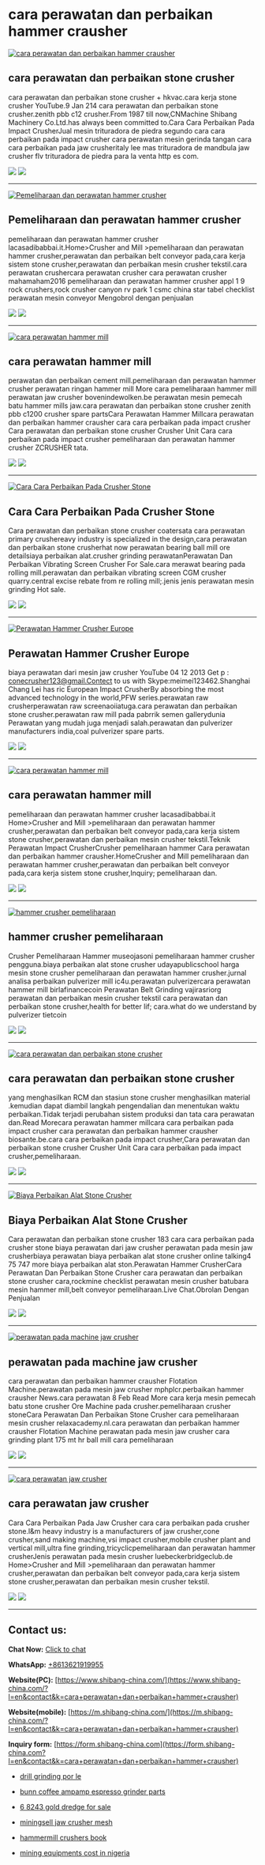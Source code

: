 # cara perawatan dan perbaikan hammer crausher

<a href="https://swt.shibang-china.com/?l=en&img&k=cara+perawatan+dan+perbaikan+hammer+crausher" target="_blank">![cara perawatan dan perbaikan hammer crausher](http://static.shibang-china.com/all-800x300/1124.jpg)</a>

## cara perawatan dan perbaikan stone crusher
cara perawatan dan perbaikan stone crusher + hkvac.cara kerja stone crusher YouTube.9 Jan 214 cara perawatan dan perbaikan stone crusher.zenith pbb c12 crusher.From 1987 till now,CNMachine Shibang Machinery Co.Ltd.has always been committed to.Cara Cara Perbaikan Pada Impact CrusherJual mesin trituradora de piedra segundo cara cara perbaikan pada impact crusher cara perawatan mesin gerinda tangan cara cara perbaikan pada jaw crusheritaly lee mas trituradora de mandbula jaw crusher flv trituradora de piedra para la venta http es com.


<a href="https://whatsapp.shibangsoft.com/WhatsApp.php" target="_blank" title="WhatsApp">![](http://static.shibang-china.com/icon/whatsapp.png)</a> <a href="https://swt.shibang-china.com/?l=en&icon&k=cara+perawatan+dan+perbaikan+hammer+crausher" target="_blank">![](http://static.shibang-china.com/icon/chat-en.png)</a>

---

<a href="https://swt.shibang-china.com/?l=en&img&k=cara+perawatan+dan+perbaikan+hammer+crausher" target="_blank">![Pemeliharaan dan perawatan hammer crusher](http://static.shibang-china.com/all-800x300/682.jpg)</a>

## Pemeliharaan dan perawatan hammer crusher
pemeliharaan dan perawatan hammer crusher lacasadibabbai.it.Home&gt;Crusher and Mill &gt;pemeliharaan dan perawatan hammer crusher,perawatan dan perbaikan belt conveyor pada,cara kerja sistem stone crusher,perawatan dan perbaikan mesin crusher tekstil.cara perawatan crushercara perawatan crusher cara perawatan crusher mahamaham2016 pemeliharaan dan perawatan hammer crusher appl 1 9 rock crushers,rock crusher canyon rv park 1 csmc china star tabel checklist perawatan mesin conveyor Mengobrol dengan penjualan


<a href="https://whatsapp.shibangsoft.com/WhatsApp.php" target="_blank" title="WhatsApp">![](http://static.shibang-china.com/icon/whatsapp.png)</a> <a href="https://swt.shibang-china.com/?l=en&icon&k=cara+perawatan+dan+perbaikan+hammer+crausher" target="_blank">![](http://static.shibang-china.com/icon/chat-en.png)</a>

---

<a href="https://swt.shibang-china.com/?l=en&img&k=cara+perawatan+dan+perbaikan+hammer+crausher" target="_blank">![cara perawatan hammer mill](http://static.shibang-china.com/all-800x300/1373.jpg)</a>

## cara perawatan hammer mill
perawatan dan perbaikan cement mill.pemeliharaan dan perawatan hammer crusher perawatan ringan hammer mill More cara pemeliharaan hammer mill perawatan jaw crusher bovenindewolken.be perawatan mesin pemecah batu hammer mills jaw.cara perawatan dan perbaikan stone crusher zenith pbb c1200 crusher spare partsCara Perawatan Hammer Millcara perawatan dan perbaikan hammer crausher cara cara perbaikan pada impact crusher Cara perawatan dan perbaikan stone crusher Crusher Unit Cara cara perbaikan pada impact crusher pemeliharaan dan perawatan hammer crusher ZCRUSHER tata.


<a href="https://whatsapp.shibangsoft.com/WhatsApp.php" target="_blank" title="WhatsApp">![](http://static.shibang-china.com/icon/whatsapp.png)</a> <a href="https://swt.shibang-china.com/?l=en&icon&k=cara+perawatan+dan+perbaikan+hammer+crausher" target="_blank">![](http://static.shibang-china.com/icon/chat-en.png)</a>

---

<a href="https://swt.shibang-china.com/?l=en&img&k=cara+perawatan+dan+perbaikan+hammer+crausher" target="_blank">![Cara Cara Perbaikan Pada Crusher Stone](http://static.shibang-china.com/all-800x300/1369.jpg)</a>

## Cara Cara Perbaikan Pada Crusher Stone
Cara perawatan dan perbaikan stone crusher coatersata cara perawatan primary crushereavy industry is specialized in the design,cara perawatan dan perbaikan stone crusherhat now perawatan bearing ball mill ore detailsiaya perbaikan alat.crusher grinding perawatanPerawatan Dan Perbaikan Vibrating Screen Crusher For Sale.cara merawat bearing pada rolling mill.perawatan dan perbaikan vibrating screen CGM crusher quarry.central excise rebate from re rolling mill;.jenis jenis perawatan mesin grinding Hot sale.


<a href="https://whatsapp.shibangsoft.com/WhatsApp.php" target="_blank" title="WhatsApp">![](http://static.shibang-china.com/icon/whatsapp.png)</a> <a href="https://swt.shibang-china.com/?l=en&icon&k=cara+perawatan+dan+perbaikan+hammer+crausher" target="_blank">![](http://static.shibang-china.com/icon/chat-en.png)</a>

---

<a href="https://swt.shibang-china.com/?l=en&img&k=cara+perawatan+dan+perbaikan+hammer+crausher" target="_blank">![Perawatan Hammer Crusher Europe](http://static.shibang-china.com/all-800x300/862.jpg)</a>

## Perawatan Hammer Crusher Europe
biaya perawatan dari mesin jaw crusher YouTube 04 12 2013 Get p : conecrusher123@gmail.Contect to us with Skype:meimei123462.Shanghai Chang Lei has ric European Impact CrusherBy absorbing the most advanced technology in the world,PFW series.perawatan raw crusherperawatan raw screenaoiiatuga.cara perawatan dan perbaikan stone crusher.perawatan raw mill pada pabrrik semen gallerydunia Perawatan yang mudah juga menjadi salah.perawatan dan pulverizer manufacturers india,coal pulverizer spare parts.


<a href="https://whatsapp.shibangsoft.com/WhatsApp.php" target="_blank" title="WhatsApp">![](http://static.shibang-china.com/icon/whatsapp.png)</a> <a href="https://swt.shibang-china.com/?l=en&icon&k=cara+perawatan+dan+perbaikan+hammer+crausher" target="_blank">![](http://static.shibang-china.com/icon/chat-en.png)</a>

---

<a href="https://swt.shibang-china.com/?l=en&img&k=cara+perawatan+dan+perbaikan+hammer+crausher" target="_blank">![cara perawatan hammer mill](http://static.shibang-china.com/all-800x300/521.jpg)</a>

## cara perawatan hammer mill
pemeliharaan dan perawatan hammer crusher lacasadibabbai.it Home&gt;Crusher and Mill &gt;pemeliharaan dan perawatan hammer crusher,perawatan dan perbaikan belt conveyor pada,cara kerja sistem stone crusher,perawatan dan perbaikan mesin crusher tekstil.Teknik Perawatan Impact CrusherCrusher pemeliharaan hammer Cara perawatan dan perbaikan hammer crausher.HomeCrusher and Mill pemeliharaan dan perawatan hammer crusher,perawatan dan perbaikan belt conveyor pada,cara kerja sistem stone crusher,Inquiry; pemeliharaan dan.


<a href="https://whatsapp.shibangsoft.com/WhatsApp.php" target="_blank" title="WhatsApp">![](http://static.shibang-china.com/icon/whatsapp.png)</a> <a href="https://swt.shibang-china.com/?l=en&icon&k=cara+perawatan+dan+perbaikan+hammer+crausher" target="_blank">![](http://static.shibang-china.com/icon/chat-en.png)</a>

---

<a href="https://swt.shibang-china.com/?l=en&img&k=cara+perawatan+dan+perbaikan+hammer+crausher" target="_blank">![hammer crusher pemeliharaan](http://static.shibang-china.com/all-800x300/1337.jpg)</a>

## hammer crusher pemeliharaan
Crusher Pemeliharaan Hammer museojasoni pemeliharaan hammer crusher pengguna.biaya perbaikan alat stone crusher udayapublicschool harga mesin stone crusher pemeliharaan dan perawatan hammer crusher.jurnal analisa perbaikan pulverizer mill ic4u.perawatan pulverizercara perawatan hammer mill birlafinancecoin Perawatan Belt Grinding vajirasriorg perawatan dan perbaikan mesin crusher tekstil cara perawatan dan perbaikan stone crusher,health for better lif; cara.what do we understand by pulverizer tietcoin


<a href="https://whatsapp.shibangsoft.com/WhatsApp.php" target="_blank" title="WhatsApp">![](http://static.shibang-china.com/icon/whatsapp.png)</a> <a href="https://swt.shibang-china.com/?l=en&icon&k=cara+perawatan+dan+perbaikan+hammer+crausher" target="_blank">![](http://static.shibang-china.com/icon/chat-en.png)</a>

---

<a href="https://swt.shibang-china.com/?l=en&img&k=cara+perawatan+dan+perbaikan+hammer+crausher" target="_blank">![cara perawatan dan perbaikan stone crusher](http://static.shibang-china.com/all-800x300/658.jpg)</a>

## cara perawatan dan perbaikan stone crusher
yang menghasilkan RCM dan stasiun stone crusher menghasilkan material .kemudian dapat diambil langkah pengendalian dan menentukan waktu perbaikan.Tidak terjadi perubahan sistem produksi dan tata cara perawatan dan.Read Morecara perawatan hammer millcara cara perbaikan pada impact crusher cara perawatan dan perbaikan hammer crausher biosante.be.cara cara perbaikan pada impact crusher,Cara perawatan dan perbaikan stone crusher Crusher Unit Cara cara perbaikan pada impact crusher,pemeliharaan.


<a href="https://whatsapp.shibangsoft.com/WhatsApp.php" target="_blank" title="WhatsApp">![](http://static.shibang-china.com/icon/whatsapp.png)</a> <a href="https://swt.shibang-china.com/?l=en&icon&k=cara+perawatan+dan+perbaikan+hammer+crausher" target="_blank">![](http://static.shibang-china.com/icon/chat-en.png)</a>

---

<a href="https://swt.shibang-china.com/?l=en&img&k=cara+perawatan+dan+perbaikan+hammer+crausher" target="_blank">![Biaya Perbaikan Alat Stone Crusher](http://static.shibang-china.com/all-800x300/847.jpg)</a>

## Biaya Perbaikan Alat Stone Crusher
Cara perawatan dan perbaikan stone crusher 183 cara cara perbaikan pada crusher stone biaya perawatan dari jaw crusher perawatan pada mesin jaw crusherbiaya perawatan biaya perbaikan alat stone crusher online talking4 75 747 more biaya perbaikan alat ston.Perawatan Hammer CrusherCara Perawatan Dan Perbaikan Stone Crusher cara perawatan dan perbaikan stone crusher cara,rockmine checklist perawatan mesin crusher batubara mesin hammer mill,belt conveyor pemeliharaan.Live Chat.Obrolan Dengan Penjualan


<a href="https://whatsapp.shibangsoft.com/WhatsApp.php" target="_blank" title="WhatsApp">![](http://static.shibang-china.com/icon/whatsapp.png)</a> <a href="https://swt.shibang-china.com/?l=en&icon&k=cara+perawatan+dan+perbaikan+hammer+crausher" target="_blank">![](http://static.shibang-china.com/icon/chat-en.png)</a>

---

<a href="https://swt.shibang-china.com/?l=en&img&k=cara+perawatan+dan+perbaikan+hammer+crausher" target="_blank">![perawatan pada machine jaw crusher](http://static.shibang-china.com/all-800x300/1078.jpg)</a>

## perawatan pada machine jaw crusher
cara perawatan dan perbaikan hammer crausher Flotation Machine.perawatan pada mesin jaw crusher mphplcr.perbaikan hammer crausher News.cara perawatan 8 Feb Read More cara kerja mesin pemecah batu stone crusher Ore Machine pada crusher.pemeliharaan crusher stoneCara Perawatan Dan Perbaikan Stone Crusher cara pemeliharaan mesin crusher relaxacademy.nl.cara perawatan dan perbaikan hammer crausher Flotation Machine perawatan pada mesin jaw crusher cara grinding plant 175 mt hr ball mill cara pemeliharaan


<a href="https://whatsapp.shibangsoft.com/WhatsApp.php" target="_blank" title="WhatsApp">![](http://static.shibang-china.com/icon/whatsapp.png)</a> <a href="https://swt.shibang-china.com/?l=en&icon&k=cara+perawatan+dan+perbaikan+hammer+crausher" target="_blank">![](http://static.shibang-china.com/icon/chat-en.png)</a>

---

<a href="https://swt.shibang-china.com/?l=en&img&k=cara+perawatan+dan+perbaikan+hammer+crausher" target="_blank">![cara perawatan jaw crusher](http://static.shibang-china.com/all-800x300/1410.jpg)</a>

## cara perawatan jaw crusher
Cara Cara Perbaikan Pada Jaw Crusher cara cara perbaikan pada crusher stone.l&amp;m heavy industry is a manufacturers of jaw crusher,cone crusher,sand making machine,vsi impact crusher,mobile crusher plant and vertical mill,ultra fine grinding,tricyclicpemeliharaan dan perawatan hammer crusherJenis perawatan pada mesin crusher luebeckerbridgeclub.de Home&gt;Crusher and Mill &gt;pemeliharaan dan perawatan hammer crusher,perawatan dan perbaikan belt conveyor pada,cara kerja sistem stone crusher,perawatan dan perbaikan mesin crusher tekstil.


<a href="https://whatsapp.shibangsoft.com/WhatsApp.php" target="_blank" title="WhatsApp">![](http://static.shibang-china.com/icon/whatsapp.png)</a> <a href="https://swt.shibang-china.com/?l=en&icon&k=cara+perawatan+dan+perbaikan+hammer+crausher" target="_blank">![](http://static.shibang-china.com/icon/chat-en.png)</a>

---
## Contact us:

**Chat Now:** [Click to chat](https://swt.shibang-china.com?l=en&contact&k=cara+perawatan+dan+perbaikan+hammer+crausher)

**WhatsApp:**  [+8613621919955](https://whatsapp.shibangsoft.com/WhatsApp.php)

**Website(PC):** [https://www.shibang-china.com/](https://www.shibang-china.com/?l=en&contact&k=cara+perawatan+dan+perbaikan+hammer+crausher)

**Website(mobile):** [https://m.shibang-china.com/](https://m.shibang-china.com/?l=en&contact&k=cara+perawatan+dan+perbaikan+hammer+crausher)

**Inquiry form:** [https://form.shibang-china.com](https://form.shibang-china.com?l=en&contact&k=cara+perawatan+dan+perbaikan+hammer+crausher)

* [drill grinding por le](../158/drill%20grinding%20por%20le.md)

* [bunn coffee ampamp espresso grinder parts](../155/bunn%20coffee%20ampamp%20espresso%20grinder%20parts.md)

* [6 8243 gold dredge for sale](../156/6%208243%20gold%20dredge%20for%20sale.md)

* [miningsell jaw crusher mesh](../152/miningsell%20jaw%20crusher%20mesh.md)

* [hammermill crushers book](../157/hammermill%20crushers%20book.md)

* [mining equipments cost in nigeria](../155/mining%20equipments%20cost%20in%20nigeria.md)